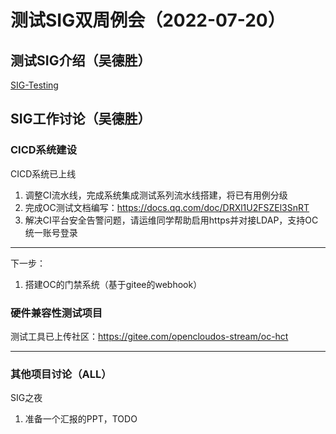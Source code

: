 # 测试SIG双周例会（2022-07-20）
## 测试SIG介绍（吴德胜）
[SIG-Testing](https://github.com/OpenCloudOS/SIG-Testing#readme)

## SIG工作讨论（吴德胜）
### CICD系统建设
CICD系统已上线
1. 调整CI流水线，完成系统集成测试系列流水线搭建，将已有用例分级
2. 完成OC测试文档编写：https://docs.qq.com/doc/DRXl1U2FSZEl3SnRT
3. 解决CI平台安全告警问题，请运维同学帮助启用https并对接LDAP，支持OC统一账号登录

---
下一步：
1. 搭建OC的门禁系统（基于gitee的webhook）


### 硬件兼容性测试项目
测试工具已上传社区：https://gitee.com/opencloudos-stream/oc-hct

---



### 其他项目讨论（ALL）
SIG之夜
1. 准备一个汇报的PPT，TODO

